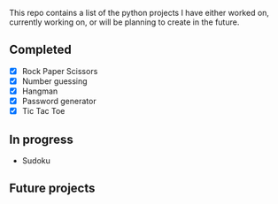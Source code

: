 This repo contains a list of the python projects I have either worked on, currently working on, or will be planning to create in the future.

## Completed

- [x] Rock Paper Scissors
- [x] Number guessing
- [x] Hangman
- [x] Password generator
- [x] Tic Tac Toe

## In progress

- Sudoku


## Future projects


